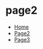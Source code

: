
 <h1>page2 </h1>

<ul class="breadcrumb">
  <li><a href="#">Home</a></li>
  <li><a href="#">Page2</a></li>
  <li><a href="#">Page3</a></li>
 
</ul>


